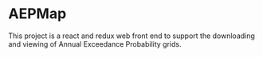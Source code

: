 # AEPMap

This project is a react and redux web front end to support the downloading and viewing of Annual Exceedance Probability grids.

